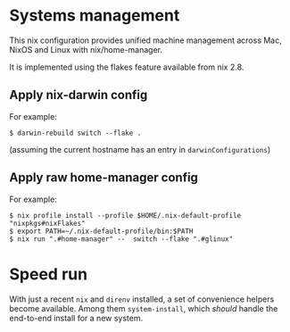 # Systems management

This nix configuration provides unified machine management across Mac, NixOS
and Linux with nix/home-manager.

It is implemented using the flakes feature available from nix 2.8.

## Apply nix-darwin config

For example:

```
$ darwin-rebuild switch --flake .
```

(assuming the current hostname has an entry in `darwinConfigurations`)

## Apply raw home-manager config

For example:

```
$ nix profile install --profile $HOME/.nix-default-profile "nixpkgs#nixFlakes"
$ export PATH=~/.nix-default-profile/bin:$PATH
$ nix run ".#home-manager" --  switch --flake ".#glinux"
```
# Speed run

With just a recent `nix` and `direnv` installed, a set of convenience helpers
become available. Among them `system-install`, which *should* handle the
end-to-end install for a new system.
